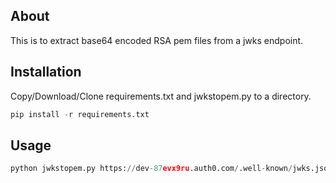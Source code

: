 About
-------------

This is to extract base64 encoded RSA pem files from a jwks endpoint.


Installation
--------------

Copy/Download/Clone requirements.txt and jwkstopem.py to a directory.

```python
pip install -r requirements.txt
```


Usage
---------------

```python
python jwkstopem.py https://dev-87evx9ru.auth0.com/.well-known/jwks.json
```